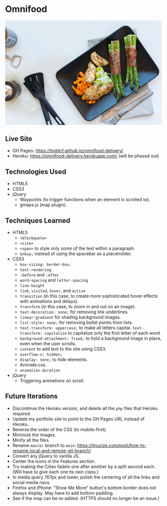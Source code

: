 # Omnifood

![Omnifood](https://github.com/toddcf/omnifood-delivery/blob/master/assets/img/food/hero.jpg "Omnifood")


## Live Site

- GH Pages: https://toddcf.github.io/omnifood-delivery/
- Heroku: https://omnifood-delivery.herokuapp.com/ (will be phased out)


## Technologies Used

- HTML5
- CSS3
- jQuery
  - Waypoints (to trigger functions when an element is scrolled to).
  - gmaps.js (map plugin).

## Techniques Learned

- HTML5
  - `<blockquote>`
  - `<cite>`
  - `<span>` to style only *some* of the text within a paragraph.
  - `&nbsp;` instead of using the spacebar as a placeholder.
- CSS3
  - `box-sizing: border-box;`
  - `text-rendering`
  - `:before` and `:after`
  - `word-spacing` and `letter-spacing`
  - `line-height`
  - `link`, `visited`, `hover`, and `active`
  - `transition` (in this case, to create more sophisticated hover effects with animations and delays).
  - `transform` (in this case, to zoom in and out on an image).
  - `text-decoration: none;` for removing link underlines.
  - `linear-gradient` for shading background images.
  - `list-style: none;` for removing bullet points from lists.
  - `text-transform: uppercase;` to make all letters capital. `text-transform: capitalize` to capitalize only the first letter of each word.
  - `background-attachment: fixed;` to hold a background image in place, even when the user scrolls.
  - `content` to add text to the site using CSS3.
  - `overflow-x: hidden;` 
  - `display: none;` to hide elements.
  - Animate.css.
  - `animation-duration`
- jQuery
  - Triggering animations on scroll.

## Future Iterations

- Discontinue the Heroku version, and delete all the `php` files that Heroku required.
- Update my portfolio site to point to the GH Pages URL instead of Heroku.
- Reverse the order of the CSS (to mobile-first).
- Minimize the images.
- Minify all the files.
- Rename `master` branch to `main`: https://linuxize.com/post/how-to-rename-local-and-remote-git-branch/
- Convert any jQuery to vanilla JS.
- Center the icons in the Features section.
- Try making the Cities fadeIn one after another by a split second each. (Will have to give each one its own class.)
- In media query 767px and lower, polish the centering of all the links and social media navs.
- Firefox and iPhone: "Show Me More" button's bottom border does not always display. May have to add bottom padding.
- See if the map can be re-added.  (HTTPS should no longer be an issue.)